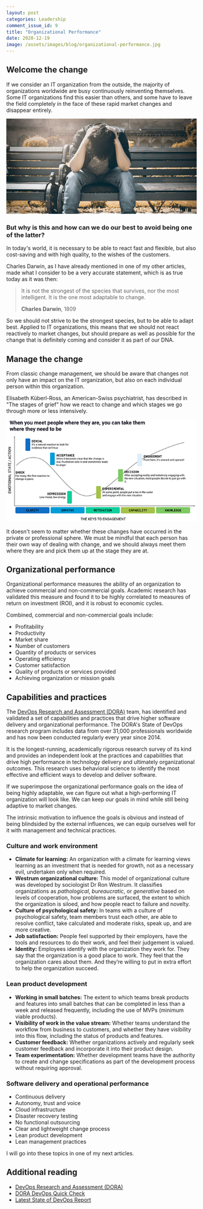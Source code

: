 ```yaml
---
layout: post
categories: Leadership
comment_issue_id: 9
title: "Organizational Performance"
date: 2020-12-19
image: /assets/images/blog/organizational-performance.jpg
---
```


## Welcome the change

If we consider an IT organization from the outside, the majority of organizations worldwide are busy continuously reinventing themselves. Some IT organizations find this easier than others, and some have to leave the field completely in the face of these rapid market changes and disappear entirely.

![Grief](/assets/images/blog/grief.jpg)

### But why is this and how can we do our best to avoid being one of the latter?

In today's world, it is necessary to be able to react fast and flexible, but also cost-saving and with high quality, to the wishes of the customers.

Charles Darwin, as I have already mentioned in one of my other articles, made what I consider to be a very accurate statement, which is as true today as it was then:

> It is not the strongest of the species that survives, 
nor the most intelligent. It is the one most adaptable to change.
>
> **Charles Darwin**, 1809

So we should not strive to be the strongest species, but to be able to adapt best. Applied to IT organizations, this means that we should not react reactively to market changes, but should prepare as well as possible for the change that is definitely coming and consider it as part of our DNA.

## Manage the change

From classic change management, we should be aware that changes not only have an impact on the IT organization, but also on each individual person within this organization. 

Elisabeth Küberl-Ross, an American-Swiss psychiatrist, has described in "The stages of grief" how we react to change and which stages we go through more or less intensively.

![The stages of grief](/assets/images/blog/stages-of-grief.jpg)

It doesn't seem to matter whether these changes have occurred in the private or professional sphere. We must be mindful that each person has their own way of dealing with change, and we should always meet them where they are and pick them up at the stage they are at. 

## Organizational performance

Organizational performance measures the ability of an organization to achieve commercial and non-commercial goals. Academic research has validated this measure and found it to be highly correlated to measures of return on investment (ROI), and it is robust to economic cycles.

Combined, commercial and non-commercial goals include:
- Profitability
- Productivity
- Market share
- Number of customers
- Quantity of products or services
- Operating efficiency
- Customer satisfaction
- Quality of products or services provided
- Achieving organization or mission goals

## Capabilities and practices

The [DevOps Research and Assessment (DORA)](https://www.devops-research.com/research.html) team, has identified and validated a set of capabilities and practices that drive higher software delivery and organizational performance. The DORA's State of DevOps research program includes data from over 31,000 professionals worldwide and has now been conducted regularly every year since 2014.

It is the longest-running, academically rigorous research survey of its kind and provides an independent look at the practices and capabilities that drive high performance in technology delivery and ultimately organizational outcomes. This research uses behavioral science to identify the most effective and efficient ways to develop and deliver software.

If we superimpose the organizational performance goals on the idea of being highly adaptable, we can figure out what a high-performing IT organization will look like. We can keep our goals in mind while still being adaptive to market changes.

The intrinsic motivation to influence the goals is obvious and instead of being blindsided by the external influences, we can equip ourselves well for it with management and technical practices.

### Culture and work environment

- **Climate for learning:** An organization with a climate for learning views learning as an investment that is needed for growth, not as a necessary evil, undertaken only when required.
- **Westrum organizational culture:** This model of organizational culture was developed by sociologist Dr Ron Westrum. It classifies organizations as *pathological*, *bureaucratic*, or *generative* based on levels of cooperation, how problems are surfaced, the extent to which the organization is siloed, and how people react to failure and novelty.
- **Culture of psychological safety:** In teams with a culture of psychological safety, team members trust each other, are able to resolve conflict, take calculated and moderate risks, speak up, and are more creative.
- **Job satisfaction:** People feel supported by their employers, have the tools and resources to do their work, and feel their judgement is valued.
- **Identity:** Employees identify with the organization they work for. They say that the organization is a good place to work. They feel that the organization cares about them. And they’re willing to put in extra effort to help the organization succeed.

### Lean product development

- **Working in small batches:** The extent to which teams break products and features into small batches that can be completed in less than a week and released frequently, including the use of MVPs (minimum viable products).
- **Visibility of work in the value stream:** Whether teams understand the workflow from business to customers, and whether they have visibility into this flow, including the status of products and features.
- **Customer feedback:** Whether organizations actively and regularly seek customer feedback and incorporate it into their product design.
- **Team experimentation:** Whether development teams have the authority to create and change specifications as part of the development process without requiring approval.

### Software delivery and operational performance

- Continuous delivery
- Autonomy, trust and voice
- Cloud infrastructure
- Disaster recovery testing
- No functional outsourcing
- Clear and lightweight change process
- Lean product development
- Lean management practices

I will go into these topics in one of my next articles.

## Additional reading

- [DevOps Research and Assessment (DORA)](https://www.devops-research.com/research.html)
- [DORA DevOps Quick Check](https://www.devops-research.com/quickcheck.html)
- [Latest State of DevOps Report](https://cloud.google.com/devops/state-of-devops)